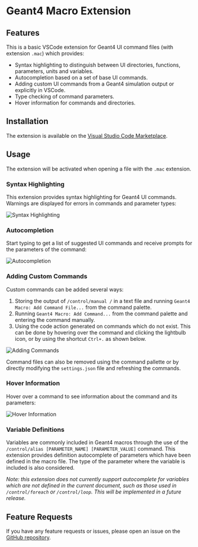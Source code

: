 # Geant4 Macro Extension

## Features

This is a basic VSCode extension for Geant4 UI command files (with extension `.mac`) which provides:

- Syntax highlighting to distinguish between UI directories, functions, parameters, units and variables.
- Autocompletion based on a set of base UI commands.
- Adding custom UI commands from a Geant4 simulation output or explicitly in VSCode.
- Type checking of command parameters.
- Hover information for commands and directories.

## Installation

The extension is available on the [Visual Studio Code Marketplace](https://marketplace.visualstudio.com/items?itemName=jjarchie.geant4-macro-extension).

## Usage

The extension will be activated when opening a file with the `.mac` extension.

### Syntax Highlighting

This extension provides syntax highlighting for Geant4 UI commands. Warnings are displayed for errors in commands and parameter types:

![Syntax Highlighting](images/type-checking.gif)

### Autocompletion

Start typing to get a list of suggested UI commands and receive prompts for the parameters of the command:

![Autocompletion](images/auto-complete.gif)

### Adding Custom Commands

Custom commands can be added several ways:
1. Storing the output of `/control/manual /` in a text file and running `Geant4 Macro: Add Command File...` from the command palette.
2. Running `Geant4 Macro: Add Command...` from the command palette and entering the command manually.
3. Using the code action generated on commands which do not exist. This can be done by hovering over the command and clicking the lightbulb icon, or by using the shortcut `Ctrl+.` as shown below.

![Adding Commands](images/custom-commands.gif)

Command files can also be removed using the command pallette or by directly modifying the `settings.json` file and refreshing the commands.

### Hover Information

Hover over a command to see information about the command and its parameters:

![Hover Information](images/hover.gif)

### Variable Definitions

Variables are commonly included in Geant4 macros through the use of the `/control/alias [PARAMETER_NAME] [PARAMETER_VALUE]` command. This extension provides definition autocomplete of parameters which have been defined in the macro file. The type of the parameter where the variable is included is also considered.

_Note: this extension does not currently support autocomplete for variables which are not defined in the current document, such as those used in `/control/foreach` or `/control/loop`. This will be implemented in a future release._

## Feature Requests

If you have any feature requests or issues, please open an issue on the [GitHub repository](https://github.com/Jjarchie/geant4-macro-extension/issues).
